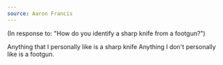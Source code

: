 ```yaml
---
source: Aaron Francis
---
```


(In response to: "How do you identify a sharp knife from a footgun?")

Anything that I personally like is a sharp knife Anything I don't personally like is a footgun.
